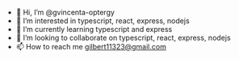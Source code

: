 - 👋 Hi, I’m @gvincenta-optergy
- 👀 I’m interested in typescript, react, express, nodejs
- 🌱 I’m currently learning typescript and express
- 💞️ I’m looking to collaborate on typescript, react, express, nodejs
- 📫 How to reach me gilbert11323@gmail.com

<!---
gvincenta-optergy/gvincenta-optergy is a ✨ special ✨ repository because its `README.md` (this file) appears on your GitHub profile.
You can click the Preview link to take a look at your changes.
--->
